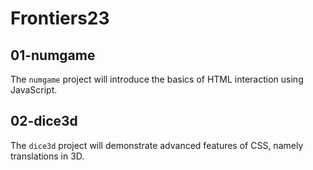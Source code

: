 # Frontiers23

## 01-numgame

The `numgame` project will introduce the basics of HTML interaction using JavaScript.

## 02-dice3d

The `dice3d` project will demonstrate advanced features of CSS, namely translations in 3D.